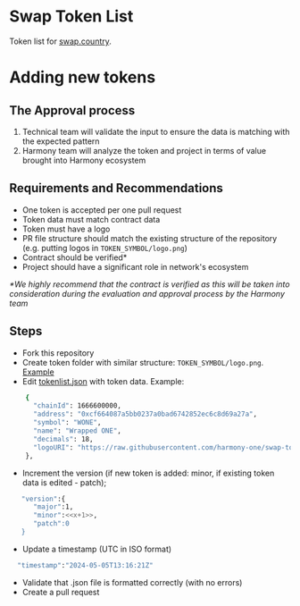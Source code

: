 # Swap Token List
Token list for [swap.country](https://swap.country/).

# Adding new tokens
## The Approval process
1. Technical team will validate the input to ensure the data is matching with the expected pattern
2. Harmony team will analyze the token and project in terms of value brought into Harmony ecosystem

## Requirements and Recommendations
- One token is accepted per one pull request
- Token data must match contract data
- Token must have a logo
- PR file structure should match the existing structure of the repository (e.g. putting logos in  ```TOKEN_SYMBOL/logo.png```)
- Contract should be verified*
- Project should have a significant role in network's ecosystem
  

_*We highly recommend that the contract is verified as this will be taken into consideration during the evaluation and approval process by the Harmony team_

## Steps
- Fork this repository
- Create token folder with similar structure: ```TOKEN_SYMBOL/logo.png```. [Example](https://github.com/harmony-one/swap-token-list/tree/main/assets/WONE)
- Edit [tokenlist.json](https://github.com/harmony-one/swap-token-list/blob/main/tokenlist.json) with token data. Example: 
```sh
    {
      "chainId": 1666600000,
      "address": "0xcf664087a5bb0237a0bad6742852ec6c8d69a27a",
      "symbol": "WONE",
      "name": "Wrapped ONE",
      "decimals": 18,
      "logoURI": "https://raw.githubusercontent.com/harmony-one/swap-token-list/main/assets/WONE/logo.png"
    },
```
- Increment the version (if new token is added: minor, if existing token data is edited - patch);
```sh
   "version":{
      "major":1,
      "minor":<<x+1>>,
      "patch":0
   }
```
- Update a timestamp (UTC in ISO format)
```sh
  "timestamp":"2024-05-05T13:16:21Z"
```
- Validate that .json file is formatted correctly (with no errors)
- Create a pull request

